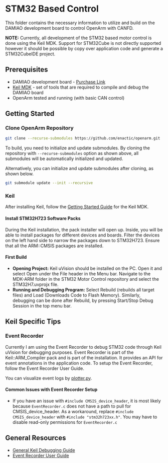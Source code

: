 # STM32 Based Control
This folder contains the necessary information to utilize and build on the DAMIAO development board to control OpenArm with CANFD. 

**NOTE:** Currently, all development of the STM32 based motor control is done using the Keil MDK. Support for STM32Cube is not directly supported however it should be possible by copy over application code and generate a STM32CubeIDE project.

## Prerequisites
- DAMIAO development board - [Purchase Link](https://item.taobao.com/item.htm?id=814954787248&spm=a21xtw.29178619.0.0&pisk=gUXZcrMRiRewEYT9s99qat0Xnwv9CKz5StTXmijDfFYM5t_Vmn-woEAMmX0HVeg65I_X06SRuFZY6d1euwbeSZSYXnYcoZ8f1Ww5XGpvnz_4F8stKACrLN-MsBqDVnxgACVX_C-ynza7FXiH6P9c54T5JDcH2exMmIcgYBxkcKxMsAqe-n--iVbcokuH03xMmAYgKHYpjhDmshxn-hKJmxDcoMqeDeYDnCbcxbWcoNHe8Cqftsomp7TH_UjM8Y7RLhYZ6G8EgjXF2C8kFekmn9-NA4bgLYPXr_L6NUQ3dAJVxn7eN1zrQZSc2sAF3Vq1ribOLdpzGldPt61W_6zi3e660QvDTmDcYKfMitJuE2-dtG1cBNoqnhB1FI8JToDvGpXWZ_bZDuIHInbvwta-BFjc2TCWURuJb6jyLgWokHAJ-tCZojRMvH87YkSOM71-TgZMRjhvTWKePuE-ij0f9xGNnecxMBWwYUZg4)
- [Keil MDK](https://store.arm.com/mdk-6/) - set of tools that are required to compile and debug the DAMIAO board
- OpenArm tested and running (with basic CAN control)

## Getting Started

### Clone OpenArm Repository
```bash
git clone --recurse-submodules https://github.com/enactic/openarm.git
```

To build, you need to initialize and update submodules. By cloning the repository with `--recurse-submodules` option as shown above, all submodules will be automatically initialized and updated. 

Alternatively, you can initialize and update submodules after cloning, as shown below.

```bash
git submodule update --init --recursive
```

### Keil
After installing Keil, follow the [Getting Started Guide](https://www.keil.com/support/man/docs/mdk_gs/) for the Keil MDK.

#### **Install STM32H723 Software Packs**
During the Keil installation, the pack installer will open up. Inside, you will be able to install packages for different devices and boards. Filter the devices on the left hand side to narrow the packages down to STM32H723. Ensure that all the ARM::CMSIS packages are installed.

#### **First Build**

- **Opening Project:** Keil uVision should be installed on the PC. Open it and select Open under the File header in the Menu bar. Navigate to the MDK-ARM folder in the STM32 Motor Control repository and select the STM32H7.uvprojx file.
- **Running and Debugging Program:** Select Rebuild (rebuilds all target files) and Load (Downloads Code to Flash Memory). Similarly, debugging can be done after Rebuild, by pressing Start/Stop Debug Session in the top menu bar.

## Keil Specific Tips

### Event Recorder
Currently I am using the Event Recorder to debug STM32 code through Keil uVision for debugging purposes. Event Recorder is part of the Keil::ARM_Compiler pack and is part of the installation. It provides an API for event annotations in the application code. To setup the Event Recorder, follow the Event Recorder User Guide.

You can visualize event logs by [plotter.py](plotter.py).

#### Common Issues with Event Recorder Setup
- If you have an issue with `#include CMSIS_device_header`, it is most likely because `EventRecorder.c` does not have a path to pull for CMSIS_device_header. As a workaround, replace `#include CMSIS_device_header` with `#include "stm32h723xx.h"`. You may have to disable read-only permissions for `EventRecorder.c`

## General Resources
- [General Keil Debugging Guide](https://developer.arm.com/documentation/101407/0542/Debugging)
- [Event Recorder User Guide](https://developer.arm.com/documentation/101407/latest/Debugging/Debug-Windows-and-Dialogs/Event-Recorder)